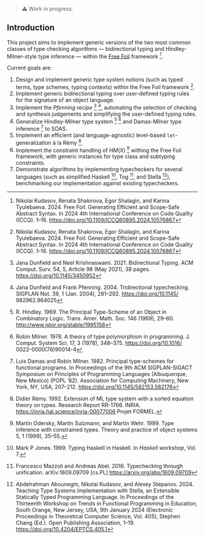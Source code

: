 > ⚠️ Work in progress.

## Introduction

This project aims to implement generic versions of the two most common classes of type checking algorithms — bidirectional typing and Hindley-Milner-style type inference — within the [Free Foil](https://github.com/fizruk/free-foil) framework [^1].

Current goals are:

1. Design and implement generic type system notions (such as typed terms, type schemes, typing contexts) within the Free Foil framework [^1].
2. Implement generic bidirectional typing over user-defined typing rules for the signature of an object language.
3. Implement the _Pfenning recipe_ [^3] [^4], automating the selection of checking and synthesis judgements and simplifying the user-defined typing rules.
4. Generalize Hindley-Milner type system [^5] [^6] and Damas-Milner type inference [^7] to SOAS.
5. Implement an efficient (and language-agnostic) level-based `let`-generalization à la Rémy [^8].
6. Implement the constraint handling of $HM(X)$ [^9] withing the Free Foil framework, with generic instances for type class and subtyping constraints.
7. Demonstrate algorithms by implementing typecheckers for several languages (such as simplified Haskell [^10], Tog [^11], and Stella [^2]), benchmarking our implementation against existing typecheckers.

[^1]: Nikolai Kudasov, Renata Shakirova, Egor Shalagin, and Karina Tyulebaeva. 2024. Free Foil: Generating Efficient and Scope-Safe Abstract Syntax. In 2024 4th International Conference on Code Quality (ICCQ). 1–16. https://doi.org/10.1109/ICCQ60895.2024.10576867
[^2]: Abdelrahman Abounegm, Nikolai Kudasov, and Alexey Stepanov. 2024. Teaching Type Systems Implementation with Stella, an Extensible Statically Typed Programming Language. In Proceedings of the Thirteenth Workshop on Trends in Functional Programming in Education, South Orange, New Jersey, USA, 9th January 2024 (Electronic Proceedings in Theoretical Computer Science, Vol. 405), Stephen Chang (Ed.). Open Publishing Association, 1–19. https://doi.org/10.4204/EPTCS.405.1
[^3]: Jana Dunfield and Neel Krishnaswami. 2021. Bidirectional Typing. ACM Comput. Surv. 54, 5, Article 98 (May 2021), 38 pages. https://doi.org/10.1145/3450952
[^4]: Jana Dunfield and Frank Pfenning. 2004. Tridirectional typechecking. SIGPLAN Not. 39, 1 (Jan. 2004), 281–292. https://doi.org/10.1145/ 982962.964025
[^5]: R. Hindley. 1969. The Principal Type-Scheme of an Object in Combinatory Logic. Trans. Amer. Math. Soc. 146 (1969), 29–60. http://www.jstor.org/stable/1995158
[^6]: Robin Milner. 1978. A theory of type polymorphism in programming. J. Comput. System Sci. 17, 3 (1978), 348–375. https://doi.org/10.1016/
0022-0000(78)90014-4
[^7]: Luis Damas and Robin Milner. 1982. Principal type-schemes for functional programs. In Proceedings of the 9th ACM SIGPLAN-SIGACT Symposium on Principles of Programming Languages (Albuquerque, New Mexico) (POPL ’82). Association for Computing Machinery, New York, NY, USA, 207–212. https://doi.org/10.1145/582153.582176
[^8]: Didier Rémy. 1992. Extension of ML type system with a sorted equation theory on types. Research Report RR-1766. INRIA. https://inria.hal.science/inria-00077006 Projet FORMEL.
[^9]: Martin Odersky, Martin Sulzmann, and Martin Wehr. 1999. Type inference with constrained types. Theory and practice of object systems 5, 1 (1999), 35–55.
[^10]: Mark P Jones. 1999. Typing Haskell in Haskell. In _Haskell workshop_, Vol. 7.
[^11]: Francesco Mazzoli and Andreas Abel. 2016. Typechecking through unification. arXiv:1609.09709 [cs.PL] https://arxiv.org/abs/1609.09709
